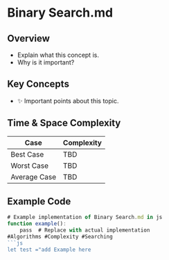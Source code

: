 # Binary Search.md

## **Overview**
- Explain what this concept is.
- Why is it important?

## **Key Concepts**
- ✨ Important points about this topic.

## **Time & Space Complexity**
| Case          | Complexity |
|--------------|------------|
| Best Case    | TBD |
| Worst Case   | TBD |
| Average Case | TBD |

## **Example Code**
```js
# Example implementation of Binary Search.md in js
function example():
    pass  # Replace with actual implementation
#Algorithms #Complexity #Searching 
```js 
let test ="add Example here 
```